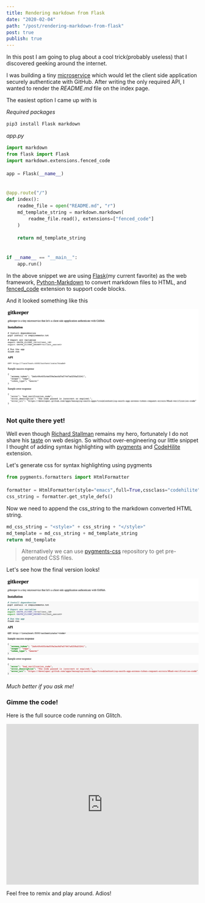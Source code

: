 ```yaml
---
title: Rendering markdown from Flask
date: "2020-02-04"
path: "/post/rendering-markdown-from-flask"
post: true
publish: true
---
```


In this post I am going to plug about a cool trick(probably useless) that I discovered geeking around the internet.

I was building a tiny [microservice](https://github.com/solitudenote/gitkeeper) which would let the client side application securely authenticate with GitHub. After writing the only required API, I wanted to render the *README.md* file on the index page.

The easiest option I came up with is 

*Required packages*
```bash
pip3 install Flask markdown
```

*app.py*
```python
import markdown
from flask import Flask
import markdown.extensions.fenced_code

app = Flask(__name__)


@app.route("/")
def index():
    readme_file = open("README.md", "r")
    md_template_string = markdown.markdown(
        readme_file.read(), extensions=["fenced_code"]
    )

    return md_template_string


if __name__ == "__main__":
    app.run()
```

In the above snippet we are using [Flask](https://flask.palletsprojects.com)(my current favorite) as the web framework, [Python-Markdown](https://github.com/Python-Markdown/markdown) to convert markdown files to HTML, and [fenced_code](https://python-markdown.github.io/extensions/fenced_code_blocks/) extension to support code blocks.

And it looked something like this

<div class="post-image">
  <img src="./markdown-render1.png" />
</div>

### __Not quite there yet!__

Well even though [Richard Stallman](https://en.wikipedia.org/wiki/Richard_Stallman) remains my hero, fortunately I do not share his [taste](https://stallman.org/) on web design. So without over-engineering our little snippet I thought of adding syntax highlighting with [pygments](https://pygments.org/) and [CodeHilite](https://python-markdown.github.io/extensions/code_hilite/) extension.

Let's generate css for syntax highlighting using pygments

```python
from pygments.formatters import HtmlFormatter

formatter = HtmlFormatter(style="emacs",full=True,cssclass="codehilite")
css_string = formatter.get_style_defs()
```

Now we need to append the css_string to the markdown converted HTML string.

```python
md_css_string = "<style>" + css_string + "</style>"
md_template = md_css_string + md_template_string
return md_template
```

> Alternatively we can use [pygments-css](https://github.com/richleland/pygments-css) repository to get pre-generated CSS files.

Let's see how the final version looks!

<div class="post-image">
  <img src="./markdown-render-hl.png" />
</div>

*Much better if you ask me!*

### __Gimme the code!__

Here is the full source code running on Glitch.

<div class="glitch-embed-wrap" style="height: 420px; width: 100%;">
  <iframe
    src="https://glitch.com/embed/#!/embed/silken-football?path=app.py&previewSize=0"
    title="silken-football on Glitch"
    style="height: 100%; width: 100%; border: 0;">
  </iframe>
</div>

Feel free to remix and play around. Adios!

